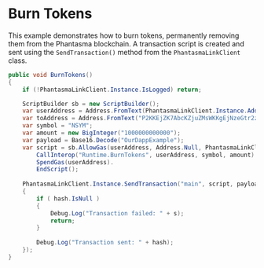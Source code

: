 # Burn Tokens

This example demonstrates how to burn tokens, permanently removing them from the Phantasma blockchain. A transaction script is created and sent using the `SendTransaction()` method from the `PhantasmaLinkClient` class.

```csharp
public void BurnTokens()
{
    if (!PhantasmaLinkClient.Instance.IsLogged) return;

    ScriptBuilder sb = new ScriptBuilder();
    var userAddress = Address.FromText(PhantasmaLinkClient.Instance.Address);
    var toAddress = Address.FromText("P2KKEjZK7AbcKZjuZMsWKKgEjNzeGtr2zBiV7qYJHxNXvUa");
    var symbol = "NSYM";
    var amount = new BigInteger("1000000000000");
    var payload = Base16.Decode("OurDappExample");
    var script = sb.AllowGas(userAddress, Address.Null, PhantasmaLinkClient.Instance.GasPrice, PhantasmaLinkClient.Instance.GasLimit ).
        CallInterop("Runtime.BurnTokens", userAddress, symbol, amount).
        SpendGas(userAddress).
        EndScript();
    
    PhantasmaLinkClient.Instance.SendTransaction("main", script, payload, (hash, s) =>
    {
        if ( hash.IsNull )
        {
            Debug.Log("Transaction failed: " + s);
            return;
        }
        
        Debug.Log("Transaction sent: " + hash);
    });
}
```
